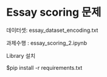 # Essay scoring 문제


데이터셋: essay_dataset_encoding.txt

과제수행 : essay_scoring_2.ipynb

Library 설치 

$pip install -r requirements.txt
